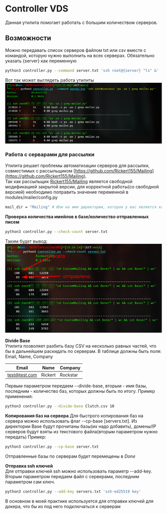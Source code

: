 # Controller VDS
Данная утилита помогает работать с большим количеством серверов.  

## Возможности 

Можно передавать список серверов файлом txt или csv вместе с командой, которую нужно выполнить на всех серверах. Обязательно указать {server} как переменную
```sh
python3 controller.py --command server.txt 'ssh root@{server} "ls" &'
```
Вот так может выглядеть работа утилиты  
![img](https://raw.githubusercontent.com/rickert156/ControllerVDS/main/img/1.png)  

### Работа с серварами для рассылки
Утилита решает проблемы автоматизации серверов для рассылки, совместимых с рассыльщиком [https://github.com/Rickert155/Mailing](https://github.com/Rickert155/Mailing).  
Так как рассыльщик [Rickert155/Mailing](https://github.com/Rickert155/Mailing) является свободной модификацией закрытой версии, для корректной работы(со свободной версией) необходимо поправить значение переменной в modules/mailer/config.py
```sh
mail_dir = "Mailing" # Или на имя директории, которая у вас является корневой для рассылки
```
**Проверка количества имейлов в базе/количество отправленных писем**
```sh
python3 controller.py --check-count server.txt
```
Таким будет вывод:  
![img](https://raw.githubusercontent.com/rickert156/ControllerVDS/main/img/2.png)

**Divide Base**  
Утилита позволяет разбить базу CSV на несколько равных частей, что бы в дальнейшем раскидать по серверам. В таблице должны быть поля: Email, Name, Company  

| Email         |Name       |Company    |
----------------|-----------|------------
|test@test.com  |Rickert    | Rockstar  |

Первым параметром передаем --divide-base, вторым - имя базы, последним - количество баз, которых должны быть по итогу. Пример применения:
```sh
python3 controller.py --divide-base Clutch.csv 10
```

**Копирования баз на сервера**
Для быстрого копирования баз на сервера можно использовать флаг --cp-base [servers.txt]. Из директории Base будут прочитаны базы(их надо добавить), домены/IP серверов будут взяты из текстового файла(вторым параметром нужно передать)
Пример: 
```sh
python3 controller.py --cp-base server.txt
```
Отправленные базы по серверам будет перемещены в *Done*  

**Отправка ssh ключей**  
Для отправки ключей ssh можно использовать параметр --add-key. Вторым параметром передаем файл с серверами, последним параметром сам ключ. 
```sh
python3 controller.py --add-key servers.txt 'ssh-ed25519 key'
```
В основном в моей практике используется для отправки ключей для докера, что бы из под него подключаться к серверам
